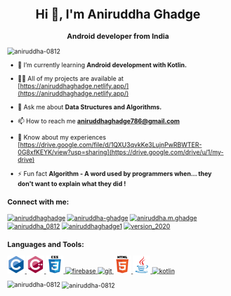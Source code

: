 <h1 align="center">Hi 👋, I'm Aniruddha Ghadge</h1>
<h3 align="center">Android developer from India</h3>

<p align="left"> <img src="https://komarev.com/ghpvc/?username=aniruddha-0812&label=Profile%20views&color=0e75b6&style=flat" alt="aniruddha-0812" /> </p>

- 🌱 I’m currently learning **Android development with Kotlin.**

- 👨‍💻 All of my projects are available at [https://aniruddhaghadge.netlify.app/](https://aniruddhaghadge.netlify.app/)

- 💬 Ask me about **Data Structures and Algorithms.**

- 📫 How to reach me **aniruddhaghadge786@gmail.com**

- 📄 Know about my experiences [https://drive.google.com/file/d/1QXU3qvkKe3LujnPwRBWTER-0G8xfKEYK/view?usp=sharing](https://drive.google.com/drive/u/1/my-drive)

- ⚡ Fun fact **Algorithm - A word used by programmers when... they don't want to explain what they did !**

<h3 align="left">Connect with me:</h3>
<p align="left">
<a href="https://twitter.com/aniruddhaghadge" target="blank"><img align="center" src="https://raw.githubusercontent.com/rahuldkjain/github-profile-readme-generator/master/src/images/icons/Social/twitter.svg" alt="aniruddhaghadge" height="30" width="40" /></a>
<a href="https://linkedin.com/in/aniruddha-ghadge" target="blank"><img align="center" src="https://raw.githubusercontent.com/rahuldkjain/github-profile-readme-generator/master/src/images/icons/Social/linked-in-alt.svg" alt="aniruddha-ghadge" height="30" width="40" /></a>
<a href="https://instagram.com/aniruddha.m.ghadge" target="blank"><img align="center" src="https://raw.githubusercontent.com/rahuldkjain/github-profile-readme-generator/master/src/images/icons/Social/instagram.svg" alt="aniruddha.m.ghadge" height="30" width="40" /></a>
<a href="https://www.codechef.com/users/aniruddha_0812" target="blank"><img align="center" src="https://cdn.jsdelivr.net/npm/simple-icons@3.1.0/icons/codechef.svg" alt="aniruddha_0812" height="30" width="40" /></a>
<a href="https://www.hackerrank.com/aniruddhaghadge1" target="blank"><img align="center" src="https://raw.githubusercontent.com/rahuldkjain/github-profile-readme-generator/master/src/images/icons/Social/hackerrank.svg" alt="aniruddhaghadge1" height="30" width="40" /></a>
<a href="https://www.leetcode.com/version_2020" target="blank"><img align="center" src="https://raw.githubusercontent.com/rahuldkjain/github-profile-readme-generator/master/src/images/icons/Social/leet-code.svg" alt="version_2020" height="30" width="40" /></a>
</p>

<h3 align="left">Languages and Tools:</h3>
<p align="left"> <a href="https://www.cprogramming.com/" target="_blank"> <img src="https://raw.githubusercontent.com/devicons/devicon/master/icons/c/c-original.svg" alt="c" width="40" height="40"/> </a> <a href="https://www.w3schools.com/cpp/" target="_blank"> <img src="https://raw.githubusercontent.com/devicons/devicon/master/icons/cplusplus/cplusplus-original.svg" alt="cplusplus" width="40" height="40"/> </a> <a href="https://www.w3schools.com/css/" target="_blank"> <img src="https://raw.githubusercontent.com/devicons/devicon/master/icons/css3/css3-original-wordmark.svg" alt="css3" width="40" height="40"/> </a> <a href="https://firebase.google.com/" target="_blank"> <img src="https://www.vectorlogo.zone/logos/firebase/firebase-icon.svg" alt="firebase" width="40" height="40"/> </a> <a href="https://git-scm.com/" target="_blank"> <img src="https://www.vectorlogo.zone/logos/git-scm/git-scm-icon.svg" alt="git" width="40" height="40"/> </a> <a href="https://www.w3.org/html/" target="_blank"> <img src="https://raw.githubusercontent.com/devicons/devicon/master/icons/html5/html5-original-wordmark.svg" alt="html5" width="40" height="40"/> </a> <a href="https://www.java.com" target="_blank"> <img src="https://raw.githubusercontent.com/devicons/devicon/master/icons/java/java-original.svg" alt="java" width="40" height="40"/> </a> <a href="https://kotlinlang.org" target="_blank"> <img src="https://www.vectorlogo.zone/logos/kotlinlang/kotlinlang-icon.svg" alt="kotlin" width="40" height="40"/> </a> </p>

<p><img align="left" src="https://github-readme-stats.vercel.app/api/top-langs?username=aniruddha-0812&show_icons=true&locale=en&layout=compact" alt="aniruddha-0812" /></p>

<p>&nbsp;<img align="center" src="https://github-readme-stats.vercel.app/api?username=aniruddha-0812&show_icons=true&locale=en" alt="aniruddha-0812" /></p>
